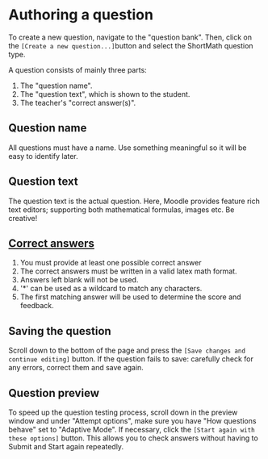 # Authoring a question
To create a new question, navigate to the "question bank". Then, click on the `[Create a new question...]`button and select the ShortMath question type.

A question consists of mainly three parts:
1. The "question name".
2. The "question text", which is shown to the student.
3. The teacher's "correct answer(s)".

## Question name
All questions must have a name. Use something meaningful so it will be easy to identify later.

## Question text
The question text is the actual question. Here, Moodle provides feature rich text editors; supporting both mathematical formulas, images etc. Be creative!

## [Correct answers](https://github.com/KQMATH/moodle-qtype_shortmath/wiki/Correct-answers)
1. You must provide at least one possible correct answer
2. The correct answers must be written in a valid latex math format.
3. Answers left blank will not be used.
4. '*' can be used as a wildcard to match any characters.
5. The first matching answer will be used to determine the score and feedback.

## Saving the question
Scroll down to the bottom of the page and press the `[Save changes and continue editing]` button. If the question fails to save: carefully check for any errors, correct them and save again.

## Question preview
To speed up the question testing process, scroll down in the preview window and under "Attempt options", make sure you have "How questions behave" set to "Adaptive Mode". If necessary, click the `[Start again with these options]` button. This allows you to check answers without having to Submit and Start again repeatedly.